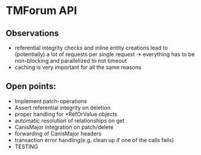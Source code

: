 # TMForum API

## Observations

- referential integrity checks and inline entity creations lead to (potentially) a lot of requests per single request -> everything has to be non-blocking and parallelized  to not timeout
- caching is very important for all the same reasons


## Open points:

- Implement patch-operations
- Assert referential integrity on deletion
- proper handling for *RefOrValue objects
- automatic resolution of relationships on get
- CanisMajor integration on patch/delete
- forwarding of CanisMajor headers
- transaction error handling(e.g. clean up if one of the calls fails)
- TESTING
